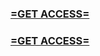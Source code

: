 <h3><strong><a href="https://www.google.com/url?q=https%3A%2F%2Fappbitly.com%2FbKzBi">=GET ACCESS=</a></strong></h3>

<h3><strong><a href="https://www.google.com/url?q=https%3A%2F%2Fappbitly.com%2FbKzBi">=GET ACCESS=</a></strong></h3>
